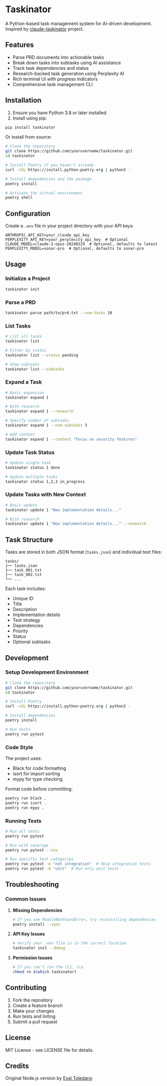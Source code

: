 # Taskinator

A Python-based task management system for AI-driven development. Inspired by [claude-taskinator](https://github.com/eyaltoledano/claude-taskinator) project.

## Features

- Parse PRD documents into actionable tasks
- Break down tasks into subtasks using AI assistance
- Track task dependencies and status
- Research-backed task generation using Perplexity AI
- Rich terminal UI with progress indicators
- Comprehensive task management CLI

## Installation

1. Ensure you have Python 3.8 or later installed
2. Install using pip:

```bash
pip install taskinator
```

Or install from source:

```bash
# Clone the repository
git clone https://github.com/yourusername/taskinator.git
cd taskinator

# Install Poetry if you haven't already
curl -sSL https://install.python-poetry.org | python3 -

# Install dependencies and the package
poetry install

# Activate the virtual environment
poetry shell
```

## Configuration

Create a `.env` file in your project directory with your API keys:

```env
ANTHROPIC_API_KEY=your_claude_api_key
PERPLEXITY_API_KEY=your_perplexity_api_key  # Optional
CLAUDE_MODEL=claude-3-opus-20240229  # Optional, defaults to latest
PERPLEXITY_MODEL=sonar-pro  # Optional, defaults to sonar-pro
```

## Usage

### Initialize a Project

```bash
taskinator init
```

### Parse a PRD

```bash
taskinator parse path/to/prd.txt --num-tasks 10
```

### List Tasks

```bash
# List all tasks
taskinator list

# Filter by status
taskinator list --status pending

# Show subtasks
taskinator list --subtasks
```

### Expand a Task

```bash
# Basic expansion
taskinator expand 1

# With research
taskinator expand 1 --research

# Specify number of subtasks
taskinator expand 1 --num-subtasks 3

# Add context
taskinator expand 1 --context "Focus on security features"
```

### Update Task Status

```bash
# Update single task
taskinator status 1 done

# Update multiple tasks
taskinator status 1,2,3 in_progress
```

### Update Tasks with New Context

```bash
# Basic update
taskinator update 1 "New implementation details..."

# With research
taskinator update 1 "New implementation details..." --research
```

## Task Structure

Tasks are stored in both JSON format (`tasks.json`) and individual text files:

```
tasks/
├── tasks.json
├── task_001.txt
├── task_002.txt
└── ...
```

Each task includes:
- Unique ID
- Title
- Description
- Implementation details
- Test strategy
- Dependencies
- Priority
- Status
- Optional subtasks

## Development

### Setup Development Environment

```bash
# Clone the repository
git clone https://github.com/yourusername/taskinator.git
cd taskinator

# Install Poetry
curl -sSL https://install.python-poetry.org | python3 -

# Install dependencies
poetry install

# Run tests
poetry run pytest
```

### Code Style

The project uses:
- Black for code formatting
- isort for import sorting
- mypy for type checking

Format code before committing:

```bash
poetry run black .
poetry run isort .
poetry run mypy .
```

### Running Tests

```bash
# Run all tests
poetry run pytest

# Run with coverage
poetry run pytest --cov

# Run specific test categories
poetry run pytest -m "not integration"  # Skip integration tests
poetry run pytest -m "unit"  # Run only unit tests
```

## Troubleshooting

### Common Issues

1. **Missing Dependencies**
   ```bash
   # If you see ModuleNotFoundError, try reinstalling dependencies
   poetry install --sync
   ```

2. **API Key Issues**
   ```bash
   # Verify your .env file is in the correct location
   taskinator init --debug
   ```

3. **Permission Issues**
   ```bash
   # If you can't run the CLI, try
   chmod +x $(which taskinator)
   ```

## Contributing

1. Fork the repository
2. Create a feature branch
3. Make your changes
4. Run tests and linting
5. Submit a pull request

## License

MIT License - see LICENSE file for details.

## Credits

Original Node.js version by [Eyal Toledano](https://github.com/eyaltoledano)